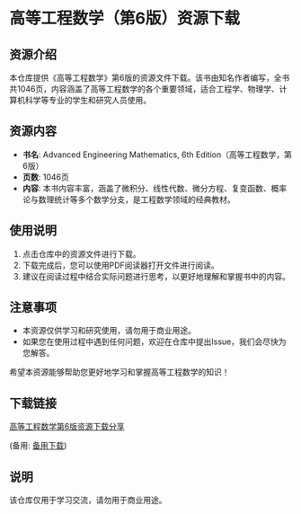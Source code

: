 # 高等工程数学（第6版）资源下载

## 资源介绍

本仓库提供《高等工程数学》第6版的资源文件下载。该书由知名作者编写，全书共1046页，内容涵盖了高等工程数学的各个重要领域，适合工程学、物理学、计算机科学等专业的学生和研究人员使用。

## 资源内容

- **书名**: Advanced Engineering Mathematics, 6th Edition（高等工程数学，第6版）
- **页数**: 1046页
- **内容**: 本书内容丰富，涵盖了微积分、线性代数、微分方程、复变函数、概率论与数理统计等多个数学分支，是工程数学领域的经典教材。

## 使用说明

1. 点击仓库中的资源文件进行下载。
2. 下载完成后，您可以使用PDF阅读器打开文件进行阅读。
3. 建议在阅读过程中结合实际问题进行思考，以更好地理解和掌握书中的内容。

## 注意事项

- 本资源仅供学习和研究使用，请勿用于商业用途。
- 如果您在使用过程中遇到任何问题，欢迎在仓库中提出Issue，我们会尽快为您解答。

希望本资源能够帮助您更好地学习和掌握高等工程数学的知识！

## 下载链接
[高等工程数学第6版资源下载分享](https://pan.quark.cn/s/b9a74d8e734c) 

(备用: [备用下载](https://pan.baidu.com/s/1hviRTlUyaTQACEn-NTENhQ?pwd=1234))

## 说明

该仓库仅用于学习交流，请勿用于商业用途。
